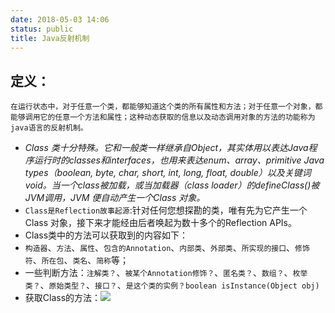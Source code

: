 ```yaml
---
date: 2018-05-03 14:06
status: public
title: Java反射机制
---
```


## 定义：
```
在运行状态中，对于任意一个类，都能够知道这个类的所有属性和方法；对于任意一个对象，都能够调用它的任意一个方法和属性；这种动态获取的信息以及动态调用对象的方法的功能称为java语言的反射机制。

```
* *Class 类十分特殊。它和一般类一样继承自Object，其实体用以表达Java程序运行时的classes和interfaces，也用来表达enum、array、primitive Java types（boolean, byte, char, short, int, long, float, double）以及关键词void。当一个class被加载，或当加载器（class loader）的defineClass()被JVM调用，JVM 便自动产生一个Class 对象。*
* `Class是Reflection故事起源`:针对任何您想探勘的类，唯有先为它产生一个Class 对象，接下来才能经由后者唤起为数十多个的Reflection APIs。
* Class类中的方法可以获取到的内容如下：
 * `构造器`、`方法`、`属性`、`包含的Annotation`、`内部类`、`外部类`、`所实现的接口`、`修饰符`、`所在包`、`类名`、`简称`等；
 * 一些判断方法：`注解类？`、`被某个Annotation修饰？`、`匿名类？`、`数组？`、`枚举类？`、`原始类型？`、`接口？`、`是这个类的实例？boolean isInstance(Object obj)`
* 获取Class的方法：![](https://img-blog.csdn.net/20160724035029056)